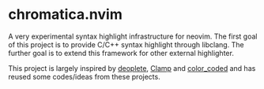 # chromatica.nvim

A very experimental syntax highlight infrastructure for neovim. The first goal
of this project is to provide C/C++ syntax highlight through libclang. The
further goal is to extend this framework for other external highlighter.

This project is largely inspired by [deoplete][1], [Clamp][2] and
[color_coded][3] and has reused some codes/ideas from these projects.

[1]: https://github.com/Shougo/deoplete.nvim
[2]: https://github.com/bbchung/Clamp
[3]: https://github.com/jeaye/color_coded
